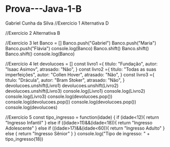 # Prova---Java-1-B
Gabriel Cunha da Silva
//Exercício 1
Alternativa D


//Exercício 2
Alternativa B


//Exercício 3
let Banco = []
Banco.push("Gabriel")
Banco.push("Maria")
Banco.push("Flávia")
console.log(Banco)
Banco.shift()
Banco.shift()
Banco.shift()
console.log(Banco)


//Exercício 4
let devolucoes = []
const livro1 ={
  titulo: "Fundação",
  autor: "Isaac Asimov",
  atrasado: "Não",
}
const livro2 ={
  titulo: "Todas as suas imperfeições",
  autor: "Collen Hover",
  atrasado: "Não",
}
const livro3 ={
  titulo: "Drácula",
  autor: "Bram Stoker",
  atrasado: "Não",
}
devolucoes.unshift(Livro1)
devolucoes.unshift(Livro2)
devolucoes.unshift(Livro3)
console.log(Livro1)
console.log(Livro2)
console.log(Livro3)
console.log(devolucoes.pop())
console.log(devolucoes.pop())
console.log(devolucoes.pop())
console.log(devolucoes)


//Exercício 5
const tipo_ingresso = function(idade) {
  if (idade<12){
    return "Ingresso Infantil"
  } else if ((idade>11)&&(idade<18)){
    return "Ingresso Adolescente"
  } else if ((idade>17)&&(idade<60)){
    return "Ingresso Adulto"
  } else {
    return "Ingresso Sênior"
  }
}
console.log("Tipo de ingresso: " + tipo_ingresso(18))
